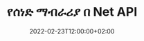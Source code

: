 ---
############################# Static ############################
layout: "product"
date: 2022-02-23T12:00:00+02:00
draft: false

product: "Annotation"
product_tag: "annotation"
platform: "Net"
platform_tag: "net"

############################# Head ############################
head_title: "የተጣራ ሰነድ ማብራሪያ API | ፒዲኤፍ የ Word Excel PPTX ምስሎችን ይመልከቱ እና ያብራሩ"
head_description: "የተጣራ ሰነድ ማብራሪያ API ፒዲኤፍ Word DOCX፣ Excel XLSX፣ PPTX፣ EML EMLX፣ VSS VSD፣ OTP፣ CAD እና የምስል ፋይል ቅርጸቶችን ይመልከቱ፣ መለያ ይስጡ እና ያብራሩ።"

############################# Header ##########################
title: "የሰነድ ማብራሪያ በ Net API"
description: "ፒዲኤፍ፣ ኤችቲኤምኤልን፣ ኤምኤስ ኦፊስን እና ሌሎች የሰነድ ቅርጸቶችን ምንም አይነት ውጫዊ ሶፍትዌር ሳይጭኑ የማየት እና የማብራራት ችሎታ ያላቸው የተጣራ መተግበሪያዎችን ይገንቡ።"
button:
    enable: true
    icon: "fas fa-arrow-down"
    label: "ነጻ ሙከራ ያውርዱ"
    link: "https://downloads.groupdocs.com/annotation/net"

############################# SubMenu #########################
submenu:
    enable: true
    
    left:
        img_alt: "GroupDocs.Annotation for Net"
        image: "https://www.groupdocs.cloud/templates/groupdocs/images/product-logos/groupdocs-annotation-net.png"
        product: "GroupDocs.Annotation"
        platform: "Net"

    middle:
        button:
            # button loop
            - link: "#features"
              text: "ዋና መለያ ጸባያት"

            # button loop
            - link: "https://products.groupdocs.app/annotation"
              text: "የቀጥታ ማሳያዎች"

            # button loop
            - link: "https://purchase.groupdocs.com/pricing/annotation/net"
              text: "የዋጋ አሰጣጥ"

    right:
        link_download: "https://downloads.groupdocs.com/annotation"
        link_learn: "https://docs.groupdocs.com/annotation/net/"
        link_buy: "https://purchase.groupdocs.com"

############################# Overview ############################
overview:
    enable: true
    content: |
      GroupDocs.Annotation Net API በተለያዩ መድረኮች እና ኦፕሬቲንግ ሲስተሞች ላይ እንደ አንድሮይድ፣ማክኦኤስ፣ሊኑክስ፣ዊንዶውስ ባሉ ሰነዶች ላይ ካሉ ማብራሪያዎች ጋር አብሮ ለመስራት የሚያስችል ምርት ነው። GroupDocs.ማብራሪያው ብዙ ጥቅሞችን የሚሰጥ ቀላል ኤፒአይ ያለው ቤተ-መጽሐፍት ያቀርባል፡ ለምሳሌ፡ ውሂቡን በሚስጥር መያዝ ከፈለጉ ወይም ከቤተ-መጻህፍት ጋር ለመስራት ምን ያህል ሃይል እንደሚያስፈልግ ከመረጡ ወይም ስራውን በከፊል በማብራሪያዎች ከቀየሩ፣ ቤተ መፃህፍቱ በጣም ነው። ቀላል እና ተለዋዋጭ.

      የቡድን ሰነዶች. ማብራሪያ ለኔት ኤፒአይ ከተለያዩ የማብራሪያ ዓይነቶች ጋር እንዲሰሩ ይፈቅድልዎታል እነዚህም የሚከተሉትን ያካትታል፡ ጽሑፍ፣ ፖሊላይን፣ አካባቢ፣ መስመር መስመር፣ ነጥብ፣ የውሃ ምልክት፣ ቀስት፣ ሞላላ፣ የጽሁፍ መተካካት፣ ርቀት፣ የጽሑፍ መስክ፣ የሀብት ማሻሻያ ወዘተ. እና ብዙ ይደግፋል። ታዋቂ ሰነዶች እንደ ፒዲኤፍ፣ ኤችቲኤምኤል፣ ማይክሮሶፍት ኦፊስ ዎርድ፣ ኤክሴል የተመን ሉሆች፣ የፓወር ፖይንት አቀራረቦች፣ Visio፣ Outlook ኢሜይሎች፣ ምስሎች፣ ሜታፋይሎች፣ CAD ስዕል እና የተለያዩ ቅርጸቶች። ኤፒአይ የሰነድ ገጾችን ድንክዬ የማግኘት ችሎታ ያቀርባል እና ማብራሪያ ወደ ፒዲኤፍ ፋይሎች እና ወደ ውጭ መላክን ይደግፋል።

      ቤተ-መጽሐፍትን በመጠቀም ከሰነዶች ውስጥ ማብራሪያዎችን ማከል ፣ ማረም ፣ ማውጣት እና መሰረዝ ፣ ሰነዶችን ማሽከርከር ፣ የጥፍር አከል መፍትሄን መለወጥ እና ይህ የሁሉም አማራጮች ሙሉ ዝርዝር አይደለም። እንዲሁም የማብራሪያ ባህሪያትን በሁሉም የሚደገፉ የሰነድ ቅርጸቶች ውስጥ እንደ ፍላጎቶችዎ ለማበጀት አጠቃላይ የውሂብ ዕቃዎችን ያቀርባል።

      ከGroupDocs. Annotation for Net API ጋር መስራት በጣም ቀላል እና ጥቂት መሰረታዊ ደረጃዎችን ያቀፈ ነው። መጀመሪያ ላይ ፍቃድ ማዋቀር ያስፈልግዎታል ከዚያም መስራት የሚፈልጉትን ፋይል ይምረጡ እና ከዚያ እንደምንም በሰነድ ማብራሪያዎች (ሰርዝ/ማስተካከያ/ማውጣት/ሰርዝ) በመጠቀም ውጤቱን ያስቀምጡ። ለበለጠ መረጃ እባክዎን የምርት ሰነዶችን ወይም የኛን ምሳሌዎች ይመልከቱ።
      
      GroupDocs.ማብራሪያ በመደበኛነት ተዘምኗል እና ለደንበኞቹ ድጋፍ ይሰጣል, ሁልጊዜም ጥያቄዎችን ሊጠይቁን ወይም ሃሳቦችዎን እንዲልኩልን ወይም ስለ አዲስ ነገር ፍላጎቶችዎ እንዲነግሩን በደስታ እንቀበላለን እና በአዲሱ እትሞቻችን ውስጥ እንተገብራለን.
    tabs:
      enable: true
      
      ## TAB ONE ##
      tab_one:
        description: |
          የሚከተለው የ GroupDocs. Annotation for Net አጠቃላይ እይታ ነው፡-
      
        right:
          enable: true
          icon: "fab fa-html5"
          title:  አጠቃላይ እይታ
          content: |
            * ማብራሪያዎችን ያክሉ
            * ማብራሪያዎችን ወደ ውጪ ላክ 
            * ማብራሪያዎችን አስመጣ
            * ምላሽ ላይ የተመሰረቱ አስተያየቶች
            * የማብራሪያ ተኳኋኝነት
      
      ## TAB TWO ##
      tab_two:
        description: |
          GroupDocs.Annotation for Net ሁሉንም ታዋቂ [የሰነድ ፋይል ቅርጸቶች](https://docs.groupdocs.com/annotation/Net/supported-document-formats/) የሚከተሉትን ይደግፋል፡ Microsoft Office፣ PDF፣ ምስሎች እና ሌሎች ብዙ።

        left:
          enable: true
          table:
            # table loop
            - title: "Microsoft Office Formats"
              content: |
                * **Word**: [DOC](/annotation/net/doc/), [DOCX](/annotation/net/docx/), [DOCM](/annotation/net/docm/), [DOT](/annotation/net/dot/), [DOTX](/annotation/net/dotx/), [RTF](/annotation/net/rtf/)
                * **Excel**: [XLS](/annotation/net/xls/), [XLSX](/annotation/net/xlsx/), [XLSB](/annotation/net/xlsb/), [XLSM](/annotation/net/xlsm/)
                * **PowerPoint**: [PPT](/annotation/net/ppt/), [PPTX](/annotation/net/pptx/), [PPS](/annotation/net/pps/), [PPSX](/annotation/net/ppsx/), [POTM](/annotation/net/potm/), [POTX](/annotation/net/potx/), [PPSM](/annotation/net/ppsm/), [PPTM](/annotation/net/pptm/), [WMF](/annotation/net/wmf/), [EMF](/annotation/net/emf/)
                * **Outlook**: [EML](/annotation/net/eml/), [EMLX](/annotation/net/emlx/), [MSG](/annotation/net/msg/)
                * **Visio**: [VSS](/annotation/net/vss/), [VST](/annotation/net/vst/), [VSD](/annotation/net/vsd/), [VSDX](/annotation/net/vsdx/), [VSX](/annotation/net/vsx/)

        right:
          enable: true
          table:
            # table loop
            - title: "Other Formats"
              content: |
                * **Portable**: [PDF](/annotation/net/pdf/) (PDF/A-1a, PDF/A-1b, PDF/A-2a)
                * **OpenDocument**: [ODT](/annotation/net/odt/), [ODS](/annotation/net/ods/), [ODP](/annotation/net/odp/)
                * **Images**: [BMP](/annotation/net/bmp/), [JPG](/annotation/net/jpg/), [JPEG](/annotation/net/jpeg/), [TIFF](/annotation/net/tiff/), [TIF](/annotation/net/tif/), [PNG](/annotation/net/png/), [GIF](/annotation/net/gif/), [DCM](/annotation/net/dcm/), [DICOM](/annotation/net/dicom/)
                * **AutoCAD**: [DWG](/annotation/net/dwg/), [DXF](/annotation/net/dxf/), [CAD](/annotation/net/cad/)
                * **Other**: [HTM](/annotation/net/htm/), [HTML](/annotation/net/html/), [CSV](/annotation/net/csv/), [DJVU](/annotation/net/djvu/), [OTP](/annotation/net/otp/), [OTT](/annotation/net/ott/)

      ## TAB THREE ##
      tab_three:
        description: |
          የቡድን ሰነዶች ማብራሪያ ለኔት ኦፕሬቲንግ ሲስተሞች፣ ማዕቀፎች እና የጥቅል አስተዳዳሪዎች የሚከተሉትን ይደግፋል።
        
        left:
          enable: true
          table:
            # table loop
            - icon: "fab fa-windows"
              title:  ስርዓተ ክወናዎች
              content: |
                * Windows Desktop (x86 & x64)
                * Windows Server (x86 & x64)
                * Windows Azure
                * Linux
                * MacOS

            # table loop
            - icon: "fas fa-code"
              title:  የሚደገፉ Frameworks
              content: |
                * .NET Standard 2.0
                * .NET Framework 2.0 or higher
                * .NET Core 2.0 or higher
                * Mono Framework 1.2 or higher

        right:
          enable: true
          table:
            # table loop
            - icon: "fas fa-box"
              title:  የጥቅል አስተዳዳሪ
              content: |
                * NuGet
            
            # table loop
            - icon: "fas fa-tools"
              title:  የልማት አካባቢ
              content: |
                * Microsoft Visual Studio
                * Xamarin.Android
                * Xamarin.IOS
                * Xamarin.Mac
                * MonoDevelop

############################# Features ############################
features:
    enable: true
    title: የቡድን ሰነዶች።ለአውታረ መረብ ባህሪዎች ማብራሪያ

    feature:
      # feature loop
      - icon: "fas fa-copy"
        link: "https://docs.groupdocs.com/annotation/net/basic-usage/"
        content: ማብራሪያዎችን እና ምላሾችን ያክሉ፣ ያርትዑ እና ያስወግዱ

      # feature loop
      - icon: "fas fa-eye"
        link: "https://docs.groupdocs.com/annotation/net/export-annotations/"
        content: ማብራሪያዎችን ወደ ሰነድ ላክ

      # feature loop
      - icon: "fas fa-bolt"
        link: "https://docs.groupdocs.com/annotation/net/evaluation-limitations-and-licensing-of-groupdocs-annotation/"
        content: የሚለካ ፈቃድ - በኤፒአይ አጠቃቀም መሰረት በመክፈል ቁጥጥር የሚደረግበት የሂሳብ አከፋፈል
      
      # feature loop
      - icon: "fas fa-code"
        link: "https://docs.groupdocs.com/annotation/net/extract-annotations-from-document/"
        content: ሁሉንም የሰነድ ማብራሪያዎች ለማምጣት ነጠላ ተግባር ጥሪ

      # feature loop
      - icon: "fas fa-cloud"
        link: "https://docs.groupdocs.com/annotation/net/add-point-annotation/"
        content: እሴትን ወደ ነጥብ ማብራሪያ ይመድቡ ወይም ነባሩን ነጥብ እሴት ይውሰዱ

      # feature loop
      - icon: "fas fa-remove-format"
        link: "https://docs.groupdocs.com/annotation/net/add-link-annotation/"
        content: የአገናኝ ማብራሪያ ወደ ፒዲኤፍ፣ ቃል እና ፓወር ፖይንት ስላይዶች ያክሉ

      # feature loop
      - icon: "fas fa-comment-slash"
        link: "https://docs.groupdocs.com/annotation/net/basic-usage/"
        content: የማብራሪያውን የጀርባ ቀለም ያዘጋጁ ወይም ሁሉንም ማብራሪያዎች ከሰነድ ያስወግዱ

      # feature loop
      - icon: "fas fa-border-all"
        link: "https://docs.groupdocs.com/annotation/net/generate-document-pages-preview/"
        content: ፒዲኤፍ ፋይሎችን በትክክለኛነት ያብራሩ - የፒዲኤፍ ሰነድ እና የመሸጎጫ ገጽ ቅድመ እይታዎችን ምስል ውክልና ያግኙ

      # feature loop
      - icon: "fas fa-wrench"
        link: "https://docs.groupdocs.com/annotation/net/import-annotations/"
        content: በሰነድ ምስል ውክልና ውስጥ የጽሑፍ ማብራሪያ የጽሑፍ መጋጠሚያዎችን ያግኙ

      # feature loop
      - icon: "fas fa-columns"
        link: "https://docs.groupdocs.com/annotation/net/add-area-annotation/"
        content: የተጠቃሚ አስተያየቶችን ወደ አካባቢ ማብራሪያ እና ለተከታታይ አስተያየቶች ድጋፍ ያገናኙ

      # feature loop
      - icon: "fas fa-file-word"
        link: "https://docs.groupdocs.com/annotation/net/add-arrow-annotation/"
        content: ወደ ልዩ ይዘት ለመጠቆም የቀስት ማብራሪያ ይጠቀሙ

      # feature loop
      - icon: "fas fa-envelope"
        link: "https://docs.groupdocs.com/annotation/net/add-distance-annotation/"
        content: በእቃዎች መካከል ያለውን ርቀት የሚወክል መስመር ለመሳል የርቀት ማብራሪያ ይጠቀሙ

      # feature loop
      - icon: "fas fa-print"
        link: "https://docs.groupdocs.com/annotation/net/add-point-annotation/"
        content: አስተያየቶችን ለመጨመር ፖፕ መስኮትን ሲጫኑ በነጥብ ላይ የተመሰረተ ማብራሪያ

      # feature loop
      - icon: "fas fa-file-archive"
        link: "https://docs.groupdocs.com/annotation/net/add-polyline-annotation/"
        content: እንደ ፖሊላይን ማብራሪያ የተፈጠሩ የተገናኘ የመስመር ክፍሎች ቅደም ተከተል ይፍጠሩ

      # feature loop
      - icon: "fas fa-lock"
        link: "https://docs.groupdocs.com/annotation/net/add-ellipse-annotation/"
        content: ቀጥተኛ መስመር ክፍሎችን፣ አርክ ክፍሎችን ወይም የሁለቱንም ጥምር ይፍጠሩ

      # feature loop
      - icon: "fas fa-file-code"
        link: "https://docs.groupdocs.com/annotation/net/add-area-annotation/"
        content: እንደገና ለማደስ የታቀዱ የሰነድ ቦታዎችን ምልክት ያድርጉ
      
      # feature loop
      - icon: "fas fa-fill-drip"
        link: "https://docs.groupdocs.com/annotation/net/add-image-annotation/"
        content: የምስል ማብራሪያ ወደ ፒዲኤፍ፣ ሥዕላዊ መግለጫዎች፣ ቃል፣ ኤክሴል፣ የዝግጅት አቀራረቦች እና ምስሎች ያክሉ

      # feature loop
      - icon: "fas fa-file-excel"
        link: "https://docs.groupdocs.com/annotation/net/add-annotation-to-the-document/"
        content: በሰነድ ውስጥ የጽሑፍ መስክ እና ጽሑፍ ላይ የተመሠረተ ማህተም ወይም የውሃ ምልክት ያክሉ

      # feature loop
      - icon: "fas fa-heading"
        link: "https://docs.groupdocs.com/annotation/net/add-annotation-to-the-document/"
        content: በሰነድ ውስጥ ልዩ ጽሑፍን ይምቱ ፣ ያስምሩ ወይም ይተኩ

      # feature loop
      - icon: "fas fa-project-diagram"
        link: "https://docs.groupdocs.com/annotation/net/update-annotations/"
        content: አዲስ ቁመት እና ስፋት መለኪያዎችን በመመደብ የማብራሪያውን መጠን ቀይር

      # feature loop
      - icon: "fas fa-cube"
        link: "https://docs.groupdocs.com/annotation/net/generate-document-pages-preview/"
        content: የሰነድ ገጾች ድንክዬ ያግኙ። ለምስሎች እና ሥዕላዊ መግለጫዎች የተለያዩ የተብራሩ ሰነዶችን ያስተዳድሩ

      # feature loop
      - icon: "fab fa-uncharted"
        link: "https://docs.groupdocs.com/annotation/net/export-annotations/"
        content: ማብራሪያዎችን ወደ ውጭ ይላኩ እና ከብዙ-ገጽ TIFF ፋይሎች ጋር ይስሩ
  
      # feature loop
      - icon: "fab fa-uncharted"
        link: "https://docs.groupdocs.com/annotation/net/add-watermark-annotation/"
        content: ለ Watermark ማብራሪያ አቀባዊ እና አግድም አሰላለፍ ያስተካክሉ
  
      # feature loop
      - icon: "fab fa-uncharted"
        link: "https://docs.groupdocs.com/annotation/net/add-text-field-annotation/"
        content: ለጽሑፍ መስክ የጽሑፍ አግድም አሰላለፍ ያክሉ

      # feature loop
      - icon: "fab fa-uncharted"
        link: "https://docs.groupdocs.com/annotation/net/document-text-info/"
        content: ስለ ሰነድ ጽሑፍ መስመሮች መረጃ ያግኙ (ጽሑፍ፣ ስፋት፣ ቁመት፣ ገባዎች)

    more_feature:
      # more_feature_loop
      - title: ለብዙ የማብራሪያ ዓይነቶች ድጋፍ
        content: |
          GroupDocs.ማብራሪያ ለ .NET ከተለያዩ የማብራሪያ አይነቶች ጋር እንድትሰራ ያስችልሃል። ይህ ከቡድንዎ ጋር በተግባሮች ላይ በመተባበር ነፃነትን እና የመግባባትን ቀላልነት ይሰጣል። ማብራሪያዎችን መጠቀም ይችላሉ፣ ለምሳሌ፣ የአካባቢ ማብራሪያ (አካባቢውን እንደ አራት ማዕዘን ምልክት ያድርጉበት እና ማስታወሻዎችን ይጨምሩበት)፣ ማብራሪያ ይስጡ (በሰነድ ውስጥ በማንኛውም ነጥብ ላይ ያሉ አስተያየቶችን ይለጥፉ) ፣ የጽሑፍ ማብራሪያ (በተመረጠው ጽሑፍ ላይ አስተያየት ያክሉ) ፣ ምልክት ማድረጊያ/መስመር ማብራሪያ () በአንቀፅ ላይ የተተገበረ)፣ የፖሊላይን ማብራሪያ (ቅርጾችን ይሳሉ እና የእጅ መስመሮችን ይሳሉ)፣ የቀስት ማብራሪያ (የተያያዙ አስተያየቶች ያለው የቀስት ጠቋሚ)፣ ሞላላ ማብራሪያ (በኤሊፕስ ውስጥ ያለውን ጽሑፍ ያሳያል)፣ የርቀት ማብራሪያ (በነገሮች መካከል ያለውን ርቀት የሚወክል መስመር ይሳሉ)፣ ያገናኙ ማብራሪያ (የድር አገናኞችን ወደ የሚደገፉ የሰነድ ቅርጸቶች ያክሉ) እና የውሃ ምልክት ማብራሪያ (የጽሑፍ ማህተም ወይም የውሃ ምልክት በሰነድ ውስጥ ሊጨመር ይችላል)።

          ```cs
          // Initialize list of AnnotationInfo
          List<AnnotationInfo> annotations = new List<AnnotationInfo>();
          // Initialize text annotation
          AnnotationInfo textAnnotation = new AnnotationInfo
          {
            Box = new Rectangle((float)265.44, (float)153.86, 206, 36), Type = AnnotationType.Text 
          };
          // Add annotation to list
          annotations.Add(textAnnotation);
          // Get input file stream
          Stream inputFile = new FileStream("D:/input.pdf", FileMode.Open, File
          .ReadWrite);
          // Export annotation and save output file
          CommonUtilities.SaveOutputDocument(inputFile, annotations, DocumentType.Pdf);
          ```

############################# Support ############################
support:
    enable: true

############################# Solutions ############################
solutions:
    enable: true
    title: GroupDocs.ማብራሪያ ለሌሎች ታዋቂ የልማት አካባቢዎች የሰነድ መመልከቻ ኤፒአይዎችን ያቀርባል

    solution:
        # solution loop
        - img_alt: "GroupDocs.Annotation for Java"
          image: "https://www.groupdocs.cloud/templates/groupdocs/images/product-logos/groupdocs-annotation-java.png"
          product: "GroupDocs.Annotation"
          platform: "Java"
          link: "/annotation/java/"

############################# Back to top ###############################
back_to_top:
  enable: true
---